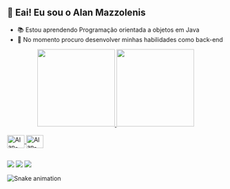 ## 👋 Eai! Eu sou o Alan Mazzolenis

- 📚 Estou aprendendo Programação orientada a objetos em Java
- 💞️ No momento procuro desenvolver minhas habilidades como back-end

<div align="center">
  <a href="https://github.com/alanmazz">
  <img height="180em" src="https://github-readme-stats.vercel.app/api?username=alanmazz&show_icons=true&theme=dracula&include_all_commits=true&count_private=true"/>
  <img height="180em" src="https://github-readme-stats.vercel.app/api/top-langs/?username=alanmazz&layout=compact&langs_count=7&theme=dracula"/>
</div>
 
<div style="display: inline_block"><br>
  <img align="center" alt="Alan-Java" height="30" width="40" src="https://cdn.jsdelivr.net/gh/devicons/devicon/icons/java/java-original-wordmark.svg">
  <img align="center" alt="Alan-Java" height="30" width="40" src="https://cdn.jsdelivr.net/gh/devicons/devicon/icons/github/github-original-wordmark.svg">
</div>
  
##
  
  <div>
  <a href="https://instagram.com/alanmazz" target="_blank"><img src="https://img.shields.io/badge/-Instagram-%23E4405F?style=for-the-badge&logo=instagram&logoColor=white" target="_blank"></a>
  <a href = "mailto:mazzolenisalan@gmail.com"><img src="https://img.shields.io/badge/-Gmail-%23333?style=for-the-badge&logo=gmail&logoColor=white" target="_blank"></a>
  <a href="https://www.linkedin.com/in/alan-mazzolenis-16b130187/" target="_blank"><img src="https://img.shields.io/badge/-LinkedIn-%230077B5?style=for-the-badge&logo=linkedin&logoColor=white" target="_blank"></a>
  </div>  
  
  ![Snake animation](https://github.com/alanmazz/alanmazz/blob/output/github-contribution-grid-snake.svg)
